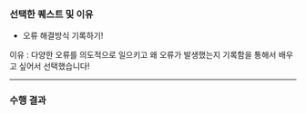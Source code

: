 ### 선택한 퀘스트 및 이유

- 오류 해결방식 기록하기!

이유 : 다양한 오류를 의도적으로 일으키고 왜 오류가 발생했는지 기록함을 통해서 배우고 싶어서 선택했습니다!

---

### 수행 결과


